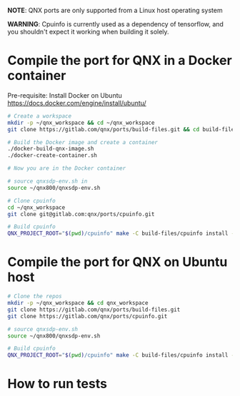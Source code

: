 **NOTE**: QNX ports are only supported from a Linux host operating system

**WARNING**: Cpuinfo is currently used as a dependency of tensorflow, and you shouldn't expect it working when building it solely.

# Compile the port for QNX in a Docker container

Pre-requisite: Install Docker on Ubuntu https://docs.docker.com/engine/install/ubuntu/
```bash
# Create a workspace
mkdir -p ~/qnx_workspace && cd ~/qnx_workspace
git clone https://gitlab.com/qnx/ports/build-files.git && cd build-files

# Build the Docker image and create a container
./docker-build-qnx-image.sh
./docker-create-container.sh

# Now you are in the Docker container

# source qnxsdp-env.sh in
source ~/qnx800/qnxsdp-env.sh

# Clone cpuinfo
cd ~/qnx_workspace
git clone git@gitlab.com:qnx/ports/cpuinfo.git

# Build cpuinfo
QNX_PROJECT_ROOT="$(pwd)/cpuinfo" make -C build-files/cpuinfo install -j$(nproc)
```

# Compile the port for QNX on Ubuntu host
```bash
# Clone the repos
mkdir -p ~/qnx_workspace && cd qnx_workspace
git clone https://gitlab.com/qnx/ports/build-files.git
git clone https://gitlab.com/qnx/ports/cpuinfo.git

# source qnxsdp-env.sh
source ~/qnx800/qnxsdp-env.sh

# Build cpuinfo
QNX_PROJECT_ROOT="$(pwd)/cpuinfo" make -C build-files/cpuinfo install -j$(nproc)
```

# How to run tests
